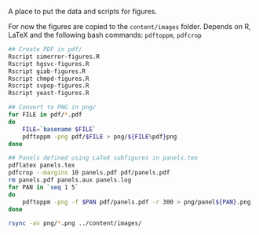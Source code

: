 A place to put the data and scripts for figures.

For now the figures are copied to the `content/images` folder. 
Depends on R, LaTeX and the following bash commands:  `pdftoppm`, `pdfcrop`

```sh
## Create PDF in pdf/
Rscript simerror-figures.R
Rscript hgsvc-figures.R
Rscript giab-figures.R
Rscript chmpd-figures.R
Rscript svpop-figures.R
Rscript yeast-figures.R

## Convert to PNG in png/
for FILE in pdf/*.pdf
do
    FILE=`basename $FILE`
    pdftoppm -png pdf/$FILE > png/${FILE%pdf}png
done

## Panels defined using LaTeX subfigures in panels.tex
pdflatex panels.tex
pdfcrop --margins 10 panels.pdf pdf/panels.pdf
rm panels.pdf panels.aux panels.log
for PAN in `seq 1 5`
do
    pdftoppm -png -f $PAN pdf/panels.pdf -r 300 > png/panel${PAN}.png
done

rsync -av png/*.png ../content/images/
```
